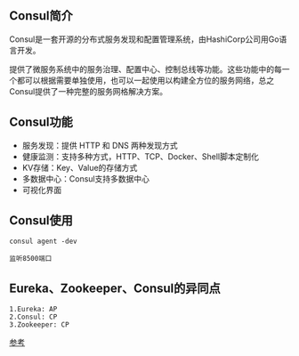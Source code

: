 ## Consul简介

Consul是一套开源的分布式服务发现和配置管理系统，由HashiCorp公司用Go语言开发。

提供了微服务系统中的服务治理、配置中心、控制总线等功能。这些功能中的每一个都可以根据需要单独使用，也可以一起使用以构建全方位的服务网络，总之Consul提供了一种完整的服务网格解决方案。


## Consul功能

* 服务发现：提供 HTTP 和 DNS 两种发现方式
* 健康监测：支持多种方式，HTTP、TCP、Docker、Shell脚本定制化
* KV存储：Key、Value的存储方式
* 多数据中心：Consul支持多数据中心
* 可视化界面


## Consul使用

```text
consul agent -dev

监听8500端口
```

## Eureka、Zookeeper、Consul的异同点

```text
1.Eureka: AP
2.Consul: CP
3.Zookeeper: CP
```
[参考](https://blog.csdn.net/qq_41211642/article/details/104836741)